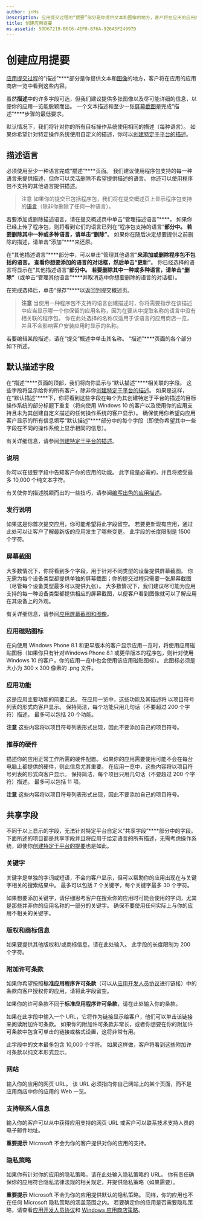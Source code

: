 ```yaml
---
author: jnHs
Description: 应用提交过程的“提要”部分是你提供文本和图像的地方，客户将在应用的应用商店一览中看到这些内容。
title: 创建应用提要
ms.assetid: 50D67219-B6C6-4EF0-B76A-926A5F24997D
---
```


# 创建应用提要


[应用提交过程](app-submissions.md)的“描述”****部分是你提供文本和[图像](app-screenshots-and-images.md)的地方，客户将在应用的应用商店一览中看到这些内容。

虽然**描述**中的许多字段可选，但我们建议提供多张图像以及尽可能详细的信息，以便你的应用一览能脱颖而出。 一个文本描述和至少一张[屏幕截图](app-screenshots-and-images.md)是完成“描述”****步骤的最低要求。

默认情况下，我们将针对你的所有目标操作系统使用相同的描述（每种语言）。 如果你希望针对特定操作系统使用自定义的描述，你可以[创建特定于平台的描述](create-platform-specific-descriptions.md)。

## 描述语言

必须使用至少一种语言完成“描述”****页面。 我们建议使用程序包支持的每一种语言来提供描述，但你可以灵活删除不希望提供描述的语言。 你还可以使用程序包不支持的其他语言提供描述。

> 注意 如果你的提交已包括程序包，我们将在提交概述页上显示程序包支持的[语言](supported-languages.md)（除非你删除了任何一种语言）。

若要添加或删除描述语言，请在提交概述页中单击“管理描述语言”****。 如果你已经上传了程序包，则将看到它们的语言已列在“程序包支持的语言”****部分中。 若要删除其中一种或多种语言，请单击“删除”****。 如果你在随后决定想要提供之前删除的描述，请单击“添加”****来还原。

在“其他描述语言”****部分中，可以单击“管理其他语言”****来添加或删除程序包不包括的语言。 查看你想要添加的语言的对话框，然后单击“更新”****。 你已经选择的语言将显示在“其他描述语言”****部分中。 若要删除其中一种或多种语言，请单击“删除”****（或单击“管理其他语言”****并取消选中你想要删除的语言的对话框）。

在完成选择后，单击“保存”****以返回到提交概述页。

> **注意** 当使用一种程序包不支持的语言创建描述时，你将需要指示在该描述中应当显示哪一个你保留的应用名称，因为在要从中提取名称的语言中没有相关联的程序包。 你在此处选择的名称仅适用于该语言的应用商店一览，并且不会影响客户安装应用时显示的名称。

若要编辑某段描述，请在“提交”概述中单击其名称。 “描述”****页面的各个部分如下所述。

## 默认描述字段


在“描述”****页面的顶部，我们将向你显示与“默认描述”****相关联的字段。 这些字段将显示给你的所有客户，除非你[创建特定于平台的描述](create-platform-specific-descriptions.md)。 如果是这样，在“默认描述”****下，你将看到这些字段在每个为其创建特定于平台的描述的目标操作系统的部分标题下重复（将向使用 Windows 10 的客户以及使用你的应用支持且未为其创建自定义描述的任何操作系统的客户显示）。 确保使用你希望向应用客户显示的所有信息填写“默认描述”****部分中的每个字段（即使你希望其中一些字段在不同的操作系统上显示相同的信息）。

有关详细信息，请参阅[创建特定于平台的描述](create-platform-specific-descriptions.md)。

### 说明

你可以在提要字段中告知客户你的应用的功能。 此字段是必需的，并且将接受最多 10,000 个纯文本字符。

有关使你的描述脱颖而出的一些技巧，请参阅[编写出色的应用描述](write-a-great-app-description.md)。

### 发行说明

如果这是你首次提交应用，你可能希望将此字段留空。 若要更新现有应用，通过此处可以让客户了解最新版的应用发生了哪些变更。 此字段的长度限制是 1500 个字符。

### 屏幕截图

大多数情况下，你将看到多个字段，用于针对不同类型的设备提供屏幕截图。 你无需为每个设备类型都提供单独的屏幕截图；你的提交过程只需要一张屏幕截图（尽管每个设备类型最多可以提供九张）。 大多数情况下，我们建议尽可能为应用支持的每一种设备类型都提供相应的屏幕截图，以便客户看到图像就可以了解应用在其设备上的外观。

有关详细信息，请参阅[应用屏幕截图和图像](app-screenshots-and-images.md)。

### 应用磁贴图标

在向使用 Windows Phone 8.1 和更早版本的客户显示应用一览时，将使用应用磁贴图标（如果你只有针对Windows Phone 8.1 或更早版本的程序包，则针对使用 Windows 10 的客户，你的应用一览中也会使用该应用磁贴图标）。 此图标必须是大小为 300 x 300 像素的 .png 文件。

### 应用功能

这是应用主要功能的简要汇总。 在应用一览中，这些功能及其描述将 以项目符号列表的形式向客户显示。 保持简洁，每个功能只用几句话（不要超过 200 个字符）描述。 最多可以包括 20 个功能。

**注意** 这些内容将以项目符号列表形式出现，因此不要添加自己的项目符号。

 

### 推荐的硬件

描述你的应用正常工作所需的硬件配置。 如果你的应用需要使用可能不会在每台电脑上都提供的硬件，则此信息尤其重要。 在应用一览中，这些内容将以项目符号列表的形式向客户显示。 保持简洁，每个项目只用几句话（不要超过 200 个字符）描述。 最多可以包括 11 项。

**注意** 这些内容将以项目符号列表形式出现，因此不要添加自己的项目符号。

 

## 共享字段


不同于以上显示的字段，无法针对特定平台自定义“共享字段”****部分中的字段。 下面所述的项目都是共享字段并且将应用于给定语言的所有描述，无需考虑操作系统，即使你[创建特定于平台的提要](create-platform-specific-descriptions.md)也是如此。

### 关键字

关键字是单独的字词或短语，不会向客户显示，但可以帮助你的应用出现在与关键字相关的搜索结果中。 最多可以包括 7 个关键字，每个关键字最多 30 个字符。

如果想要添加关键字，请仔细思考客户在搜索你的应用时可能会使用的字词，尤其是那些并非你的应用名称的一部分的关键字。 确保不要使用任何实际上与你的应用不相关的关键字。

### 版权和商标信息

如果要提供其他版权和/或商标信息，请在此处输入。 此字段的长度限制为 200 个字符。

### 附加许可条款

如果你希望按照**标准应用程序许可条款**（可以从[应用开发人员协议](https://msdn.microsoft.com/library/windows/apps/hh694058)进行链接）中的条款向客户授权你的应用，请将此字段留空。

如果你的许可条款不同于**标准应用程序许可条款**，请在此处输入你的条款。

如果在此字段中输入一个 URL，它将作为链接显示给客户，他们可以单击该链接来阅读附加许可条款。 如果你的附加许可条款非常长，或者你想要在你的附加许可条款中包含可单击的链接或格式设置，这将非常有用。

此字段中的文本最多包含 10,000 个字符。 如果这样做，客户将看到这些附加许可条款以纯文本形式显示。

### 网站

输入你的应用的网页 URL。 该 URL 必须指向你自己网站上的某个页面，而不是应用商店中你的应用的 Web 一览。

### 支持联系人信息

输入你的客户可以从中获得应用支持的网页 URL 或客户可以联系技术支持人员的电子邮件地址。

**重要提示** Microsoft 不会为你的客户提供对你的应用的支持。

 

### 隐私策略

如果你有针对你的应用的隐私策略，请在此处输入隐私策略的 URL。 你有责任确保你的应用符合隐私法律法规的相关规定，并提供隐私策略（如果需要）。

**重要提示** Microsoft 不会为你的应用提供默认的隐私策略。 同样，你的应用也不在任何 Microsoft 隐私策略的涵盖范围之内。 若要确定你的应用是否需要隐私策略，请查看[应用开发人员协议](https://msdn.microsoft.com/library/windows/apps/hh694058)和 [Windows 应用商店策略](https://msdn.microsoft.com/en-us/library/windows/apps/dn764944.aspx#pol_10_5_1)。


<!--HONumber=May16_HO2-->


